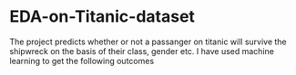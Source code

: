 # EDA-on-Titanic-dataset
The project predicts whether or not a passanger on titanic will survive the shipwreck on the basis of their class, gender etc. 
I have used machine learning to get the following outcomes
